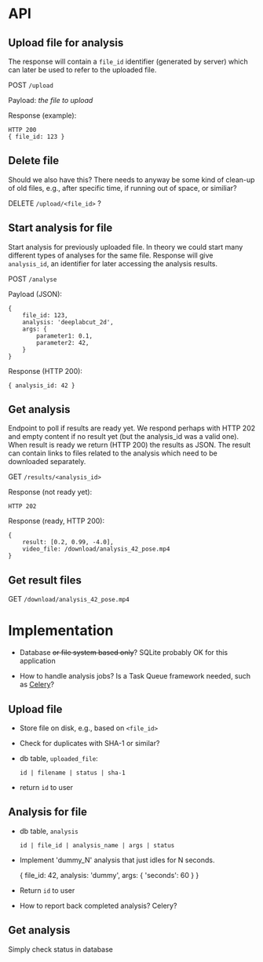 # API

## Upload file for analysis

The response will contain a `file_id` identifier (generated by server) which can
later be used to refer to the uploaded file.

POST `/upload`

Payload: _the file to upload_

Response (example):

    HTTP 200
    { file_id: 123 }

## Delete file

Should we also have this? There needs to anyway be some kind of clean-up of old
files, e.g., after specific time, if running out of space, or similiar?

DELETE `/upload/<file_id>` ?


## Start analysis for file

Start analysis for previously uploaded file. In theory we could start many
different types of analyses for the same file. Response will give `analysis_id`,
an identifier for later accessing the analysis results.

POST `/analyse`

Payload (JSON):

    { 
        file_id: 123,
        analysis: 'deeplabcut_2d',
        args: {
            parameter1: 0.1,
            parameter2: 42,
        }
    }

Response (HTTP 200):

    { analysis_id: 42 }

## Get analysis

Endpoint to poll if results are ready yet. We respond perhaps with HTTP 202 and
empty content if no result yet (but the analysis_id was a valid one). When result
is ready we return (HTTP 200) the results as JSON. The result can contain links to
files related to the analysis which need to be downloaded separately.

GET `/results/<analysis_id>`

Response (not ready yet):

    HTTP 202

Response (ready, HTTP 200):

    {
        result: [0.2, 0.99, -4.0],
        video_file: /download/analysis_42_pose.mp4
    }

## Get result files

GET `/download/analysis_42_pose.mp4`


# Implementation

- Database <del>or file system based only</del>? SQLite probably OK for this application

- How to handle analysis jobs? Is a Task Queue framework needed, such as [Celery](https://docs.celeryproject.org/en/stable/)?

## Upload file

- Store file on disk, e.g., based on `<file_id>`

- Check for duplicates with SHA-1 or similar?

- db table, `uploaded_file`:

  ```id | filename | status | sha-1```

- return `id` to user

## Analysis for file

- db table, `analysis`

  ```id | file_id | analysis_name | args | status```

- Implement 'dummy_N' analysis that just idles for N seconds.

    { file_id: 42, analysis: 'dummy', args: { 'seconds': 60 } }

- Return `id` to user

- How to report back completed analysis? Celery?

## Get analysis

Simply check status in database
